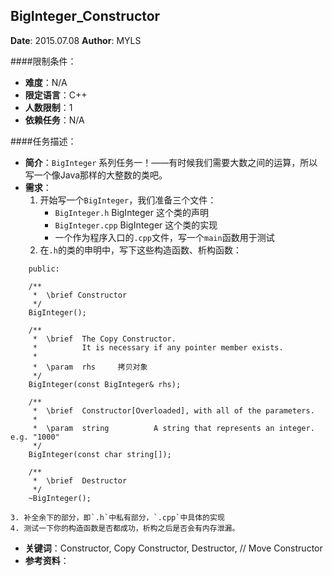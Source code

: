 BigInteger_Constructor
---

**Date**: 2015.07.08
**Author**: MYLS

####限制条件：

 - **难度**：N/A
 - **限定语言**：C++
 - **人数限制**：1
 - **依赖任务**：N/A

####任务描述：

 - **简介**：`BigInteger` 系列任务一！——有时候我们需要大数之间的运算，所以写一个像Java那样的大整数的类吧。
 - **需求**：
    1. 开始写一个`BigInteger`，我们准备三个文件：
        - `BigInteger.h` BigInteger 这个类的声明
        - `BigInteger.cpp` BigInteger 这个类的实现
        - 一个作为程序入口的`.cpp`文件，写一个`main`函数用于测试
    2. 在`.h`的类的申明中，写下这些构造函数、析构函数：
```
   	public:

	/**
	 *	\brief Constructor
	 */
	BigInteger();

	/**
	 *	\brief	The Copy Constructor.
	 *			It is necessary if any pointer member exists.
	 *
	 *	\param	rhs		拷贝对象
	 */
	BigInteger(const BigInteger& rhs);

	/**
	 *	\brief	Constructor[Overloaded], with all of the parameters.
	 *
	 *	\param	string			A string that represents an integer. e.g. "1000"
	 */
	BigInteger(const char string[]);

	/**
	 *	\brief	Destructor
	 */
	~BigInteger();
```
    3. 补全余下的部分，即`.h`中私有部分，`.cpp`中具体的实现
    4. 测试一下你的构造函数是否都成功，析构之后是否会有内存泄漏。

 - **关键词**：Constructor, Copy Constructor, Destructor, // Move Constructor
 - **参考资料**：
